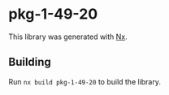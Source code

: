 # pkg-1-49-20

This library was generated with [Nx](https://nx.dev).

## Building

Run `nx build pkg-1-49-20` to build the library.
